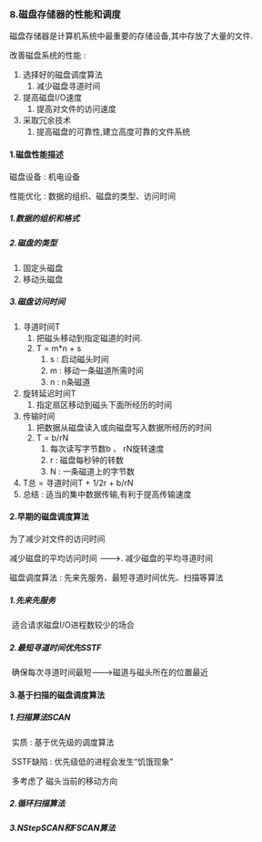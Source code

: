### 8.磁盘存储器的性能和调度

磁盘存储器是计算机系统中最重要的存储设备,其中存放了大量的文件.

改善磁盘系统的性能 : 

1. 选择好的磁盘调度算法
   1. 减少磁盘寻道时间
2. 提高磁盘I/O速度
   1. 提高对文件的访问速度
3. 采取冗余技术
   1. 提高磁盘的可靠性,建立高度可靠的文件系统

#### 1.磁盘性能描述

磁盘设备 : 机电设备

性能优化 : 数据的组织、磁盘的类型、访问时间

##### 1.数据的组织和格式

##### 2.磁盘的类型

1. 固定头磁盘
2. 移动头磁盘

##### 3.磁盘访问时间

1. 寻道时间T
   1. 把磁头移动到指定磁道的时间.
   2. T = m*n + s
      1. s : 启动磁头时间
      2. m : 移动一条磁道所需时间
      3. n : n条磁道
2. 旋转延迟时间T
   1. 指定扇区移动到磁头下面所经历的时间
3. 传输时间
   1. 把数据从磁盘读入或向磁盘写入数据所经历的时间
   2. T = b/rN
      1. 每次读写字节数b 、 rN旋转速度
      2. r : 磁盘每秒钟的转数
      3. N : 一条磁道上的字节数
4. T总 = 寻道时间T + 1/2r + b/rN
5. 总结 : 适当的集中数据传输,有利于提高传输速度

#### 2.早期的磁盘调度算法

为了减少对文件的访问时间

减少磁盘的平均访问时间 --->. 减少磁盘的平均寻道时间

磁盘调度算法 : 先来先服务、最短寻道时间优先、扫描等算法

##### 1.先来先服务

​		适合请求磁盘I/O进程数较少的场合

##### 2.最短寻道时间优先SSTF

​		确保每次寻道时间最短--->磁道与磁头所在的位置最近

#### 3.基于扫描的磁盘调度算法

##### 1.扫描算法SCAN

​		实质 : 基于优先级的调度算法

​		SSTF缺陷 : 优先级低的进程会发生“饥饿现象”

​        多考虑了 磁头当前的移动方向

##### 2.循环扫描算法

##### 3.NStepSCAN和FSCAN算法